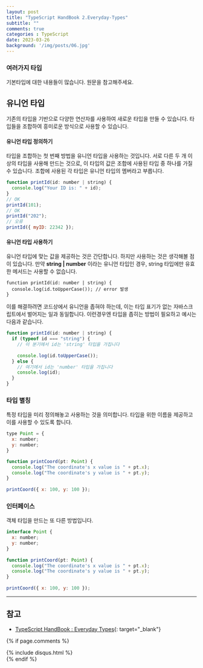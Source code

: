 ```yaml
---
layout: post
title: "TypeScript HandBook 2.Everyday-Types"
subtitle: ""
comments: true
categories : TypeScript
date: 2023-03-26
background: '/img/posts/06.jpg'
---
```


### 여러가지 타입
기본타입에 대한 내용들이 많습니다.
원문을 참고해주세요.

## 유니언 타입
기존의 타입을 기반으로 다양한 연산자를 사용하여 새로운 타입을 만들 수 있습니다.
타입들을 조합하여 흥미로운 방식으로 사용할 수 있습니다.

#### 유니언 타입 정의하기
타입을 조합하는 첫 번째 방법을 유니언 타입을 사용하는 것입니다.
서로 다른 두 개 이상의 타입을 사용해 만드는 것으로, 이 타입의 값은 조합에 사용된 타입 중 하나를 가질 수 있습니다.
조합에 사용된 각 타입은 유니언 타입의 멤버라고 부릅니다.

```javascript
function printId(id: number | string) {
  console.log("Your ID is: " + id);
}
// OK
printId(101);
// OK
printId("202");
// 오류
printId({ myID: 22342 });
```

#### 유니언 타입 사용하기
유니언 타입에 맞는 값을 제공하는 것은 간단합니다.
하지만 사용하는 것은 생각해볼 점이 있습니다.
만약 <strong>string | number</strong> 이라는 유니언 타입인 경우, string 타입에만 유효한 메서드는 사용할 수 없습니다.

```javascripot
function printId(id: number | string) {
  console.log(id.toUpperCase()); // error 발생
}
```

이를 해결하려면 코드상에서 유니언을 좁혀야 하는데, 이는 타입 표기가 없는 자바스크립트에서 벌어지는 일과 동일합니다.
이런경우엔 타입을 좁히는 방법이 필요하고 예시는 다음과 같습니다.

```javascript
function printId(id: number | string) {
  if (typeof id === "string") {
    // 이 분기에서 id는 'string' 타입을 가집니다
 
    console.log(id.toUpperCase());
  } else {
    // 여기에서 id는 'number' 타입을 가집니다
    console.log(id);
  }
}
```

### 타입 별칭
특정 타입을 미리 정의해놓고 사용하는 것을 의미합니다.
타입을 위한 이름을 제공하고 이를 사용할 수 있도록 합니다.
```javascript
type Point = {
  x: number;
  y: number;
}

function printCoord(pt: Point) {
  console.log("The coordinate's x value is " + pt.x);
  console.log("The coordinate's y value is " + pt.y);
}
 
printCoord({ x: 100, y: 100 });
```

### 인터페이스
객체 타입을 만드는 또 다른 방법입니다.
```javascript
interface Point {
  x: number;
  y: number;
}
 
function printCoord(pt: Point) {
  console.log("The coordinate's x value is " + pt.x);
  console.log("The coordinate's y value is " + pt.y);
}
 
printCoord({ x: 100, y: 100 });
```


---
## 참고
- [TypeScript HandBook : Everyday Types](https://www.typescriptlang.org/ko/docs/handbook/2/everydat-types.html){: target="_blank"}


{% if page.comments %}
<div id="post-disqus" class="container">
{% include disqus.html %}
</div>
{% endif %}
